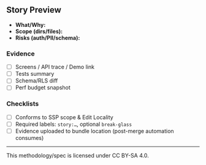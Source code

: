 <!-- Example GitHub PR template implementing the ADF Story Preview requirements. Copy to .github/pull_request_template.md -->

## Story Preview
- **What/Why:** <!-- Summarize the change and link to Story/Issue -->
- **Scope (dirs/files):** <!-- List directories/files; keep aligned with Edit Locality declaration -->
- **Risks (auth/PII/schema):** <!-- Note security, privacy, or schema considerations -->

### Evidence
- [ ] Screens / API trace / Demo link
- [ ] Tests summary <!-- Include command + results -->
- [ ] Schema/RLS diff <!-- Attach migration snippet or explain N/A -->
- [ ] Perf budget snapshot <!-- Link to perf report or metric -->

### Checklists
- [ ] Conforms to SSP scope & Edit Locality
- [ ] Required labels: `story:…`, optional `break-glass`
- [ ] Evidence uploaded to bundle location (post-merge automation consumes)

---

This methodology/spec is licensed under CC BY-SA 4.0.
